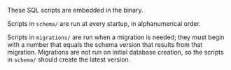 These SQL scripts are embedded in the binary.

Scripts in `schema/` are run at every startup, in alphanumerical order.

Scripts in `migrations/` are run when a migration is needed; they must begin
with a number that equals the schema version that results from that
migration. Migrations are not run on initial database creation, so the
scripts in `schema/` should create the latest version.
